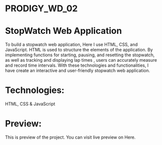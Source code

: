 # PRODIGY_WD_02

# StopWatch Web Application
<p>To build a stopwatch web application, Here I use HTML, CSS, and JavaScript. HTML is used to structure the elements of the application. By implementing functions for starting, pausing, and resetting the stopwatch, as well as tracking and displaying lap times , users can accurately measure and record time intervals. With these technologies and functionalities, I have create an interactive and user-friendly stopwatch web application.</p>

# Technologies:
HTML, CSS & JavaScript

# Preview:
This is preview of the project. You can visit live preview on Here.
